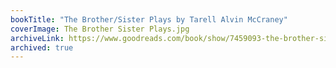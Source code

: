 ```yaml
---
bookTitle: "The Brother/Sister Plays by Tarell Alvin McCraney"
coverImage: The Brother Sister Plays.jpg
archiveLink: https://www.goodreads.com/book/show/7459093-the-brother-sister-plays
archived: true
---
```

